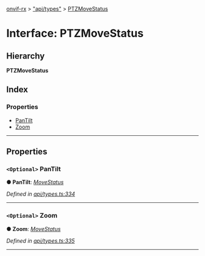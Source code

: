 [onvif-rx](../README.md) > ["api/types"](../modules/_api_types_.md) > [PTZMoveStatus](../interfaces/_api_types_.ptzmovestatus.md)

# Interface: PTZMoveStatus

## Hierarchy

**PTZMoveStatus**

## Index

### Properties

* [PanTilt](_api_types_.ptzmovestatus.md#pantilt)
* [Zoom](_api_types_.ptzmovestatus.md#zoom)

---

## Properties

<a id="pantilt"></a>

### `<Optional>` PanTilt

**● PanTilt**: *[MoveStatus](../enums/_api_types_.movestatus.md)*

*Defined in [api/types.ts:334](https://github.com/patrickmichalina/onvif-rx/blob/f117e44/src/api/types.ts#L334)*

___
<a id="zoom"></a>

### `<Optional>` Zoom

**● Zoom**: *[MoveStatus](../enums/_api_types_.movestatus.md)*

*Defined in [api/types.ts:335](https://github.com/patrickmichalina/onvif-rx/blob/f117e44/src/api/types.ts#L335)*

___

